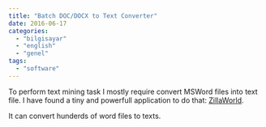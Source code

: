 ```yaml
---
title: "Batch DOC/DOCX to Text Converter"
date: 2016-06-17
categories: 
  - "bilgisayar"
  - "english"
  - "genel"
tags: 
  - "software"
---
```


To perform text mining task I mostly require convert MSWord files into text file. I have found a tiny and powerfull application to do that: [ZillaWorld](http://www.pdfzilla.com/zilla_word_to_text_converter.html).

It can convert hunderds of word files to texts.
